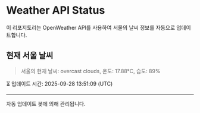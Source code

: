 
# Weather API Status

이 리포지토리는 OpenWeather API를 사용하여 서울의 날씨 정보를 자동으로 업데이트합니다.

## 현재 서울 날씨
> 서울의 현재 날씨: overcast clouds, 온도: 17.88°C, 습도: 89%

⏳ 업데이트 시간: 2025-09-28 13:51:09 (UTC)

---
자동 업데이트 봇에 의해 관리됩니다.
